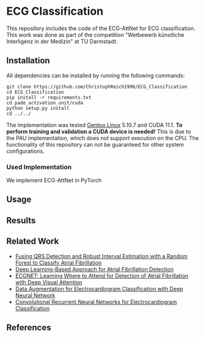# ECG Classification

This repository includes the code of the ECG-AttNet for ECG classification. This work was done as part of the 
competition "Wetbewerb künstliche Interligenz in der Medizin" at TU Darmstadt.

## Installation

All dependencies can be installed by running the following commands:

```shell script
git clone https://github.com/ChristophReich1996/ECG_Classification
cd ECG_Classification
pip install -r requirements.txt
cd pade_activation_unit/cuda
python setup.py install
cd ../../
```

The implementation was tested [Gentoo Linux](https://www.gentoo.org/) 5.10.7 and CUDA 11.1. **To perform training and
validation a CUDA device is needed!** This is due to the PAU implementation, which does not support execution on the 
CPU. The functionality of this repository can not be guaranteed for other system configurations.

### Used Implementation

We implement ECG-AttNet in PyTorch

## Usage

## Results

## Related Work
* [Fusing QRS Detection and Robust Interval Estimation with a Random Forest to Classify Atrial Fibrillation](https://physionet.org/files/challenge-2017/1.0.0/papers/167-163.pdf)
* [Deep Learning-Based Approach for Atrial Fibrillation Detection](https://link.springer.com/content/pdf/10.1007%2F978-3-030-51517-1.pdf)
* [ECGNET: Learning Where to Attend for Detection of Atrial Fibrillation with Deep Visual Attention](https://arxiv.org/pdf/1812.07422.pdf)
* [Data Augmentation for Electrocardiogram Classification with Deep Neural Network](https://arxiv.org/pdf/2009.04398.pdf)
* [Convolutional Recurrent Neural Networks for Electrocardiogram Classification](https://arxiv.org/pdf/1710.06122.pdf)

## References
